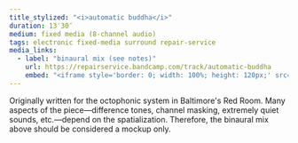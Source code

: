 ```yaml
---
title_stylized: "<i>automatic buddha</i>"
duration: 13′30″
medium: fixed media (8-channel audio)
tags: electronic fixed-media surround repair-service
media_links:
  - label: "binaural mix (see notes)"
    url: https://repairservice.bandcamp.com/track/automatic-buddha
    embed: "<iframe style='border: 0; width: 100%; height: 120px;' src='https://bandcamp.com/EmbeddedPlayer/track=3633400489/size=large/bgcol=ffffff/linkcol=0687f5/tracklist=false/artwork=small/transparent=true/' seamless><a href='https://repairservice.bandcamp.com/track/automatic-buddha'>automatic buddha by Repair Service</a></iframe>"
---
```


Originally written for the octophonic system in Baltimore's Red Room. Many aspects of the piece—difference tones, channel masking, extremely quiet sounds, etc.—depend on the spatialization. Therefore, the binaural mix above should be considered a mockup only.